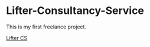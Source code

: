 # Lifter-Consultancy-Service
This is my first freelance project.

[Lifter CS](https://659cef8b3c58be0008808696--lifters-consultancy-service.netlify.app/)
